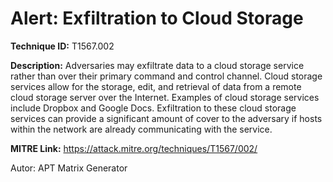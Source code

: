 # Alert: Exfiltration to Cloud Storage

**Technique ID:** T1567.002

**Description:** Adversaries may exfiltrate data to a cloud storage service rather than over their primary command and control channel. Cloud storage services allow for the storage, edit, and retrieval of data from a remote cloud storage server over the Internet.  Examples of cloud storage services include Dropbox and Google Docs. Exfiltration to these cloud storage services can provide a significant amount of cover to the adversary if hosts within the network are already communicating with the service. 

**MITRE Link:** https://attack.mitre.org/techniques/T1567/002/

Autor: APT Matrix Generator

<!--
Tactics: 
Technique ID: T1567.002
Status: Pending
-->

